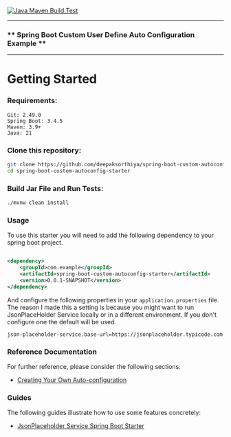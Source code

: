 [![Java Maven Build Test](https://github.com/deepaksorthiya/spring-boot-custom-autoconfig-starter/actions/workflows/maven-build.yml/badge.svg)](https://github.com/deepaksorthiya/spring-boot-custom-autoconfig-starter/actions/workflows/maven-build.yml)

---

### ** Spring Boot Custom User Define Auto Configuration Example **

---

# Getting Started

### Requirements:

```
Git: 2.49.0
Spring Boot: 3.4.5
Maven: 3.9+
Java: 21
```

### Clone this repository:

```bash
git clone https://github.com/deepaksorthiya/spring-boot-custom-autoconfig-starter.git
cd spring-boot-custom-autoconfig-starter
```

### Build Jar File and Run Tests:

```bash
./mvnw clean install
```

### Usage

To use this starter you will need to add the following dependency to your spring boot project.

```xml

<dependency>
    <groupId>com.example</groupId>
    <artifactId>spring-boot-custom-autoconfig-starter</artifactId>
    <version>0.0.1-SNAPSHOT</version>
</dependency>
```

And configure the following properties in your `application.properties` file. The reason I made this a setting is
because you might
want to run JsonPlaceHolder Service locally or in a different environment. If you don't configure one the default will
be used.

```properties
json-placeholder-service.base-url=https://jsonplaceholder.typicode.com
```

### Reference Documentation

For further reference, please consider the following sections:

* [Creating Your Own Auto-configuration](https://docs.spring.io/spring-boot/reference/features/developing-auto-configuration.html)

### Guides

The following guides illustrate how to use some features concretely:

* [JsonPlaceholder Service Spring Boot Starter](https://github.com/danvega/jps-spring-boot-starter)